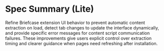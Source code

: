 # Spec Summary (Lite)

Refine Briefcase extension UI behavior to prevent automatic content extraction on load, detect tab changes to update the interface dynamically, and provide specific error messages for content script communication failures. These improvements give users explicit control over extraction timing and clearer guidance when pages need refreshing after installation.
